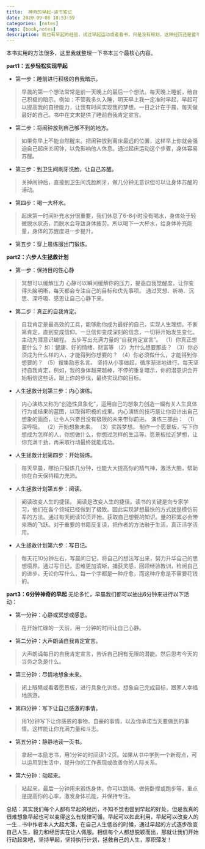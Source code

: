 ```yaml
---
title: 	神奇的早起-读书笔记
date: 2020-09-08 18:53:59
categories: [notes]
tags: [book,notes]
description: 我也有早起的经验，试过早起运动或者看书，只是没有规划，这种经历还是蛮不错，就是说不错具体有啥好，这本书恰巧就针对早起做了各种论证和大量的例子，早起的好处很有条理被梳理出来，真是让人敬佩，很不错的工具书，推荐~
---
```

本书实用的方法很多，这里我就整理一下书本三个最核心内容。

**part1：五步轻松实现早起**

* 第一步：睡前进行积极的自我暗示。
> 早晨的第一个想法常常是前一天晚上的最后一个想法。每天晚上睡前，给自己积极的暗示。例如：不管我多久入睡，明天早上我一定准时早起，早起可以提高我的自律能力，让我有时间实现我的梦想。一日之计在于晨，每天做最好的自己。书中在文末提供了睡前自我肯定宣言。

* 第二步：将闹钟放到自己够不到的地方。
> 如果你早上不能自然醒来。把闹钟放到离床最远的位置，这样早上你就会强迫自己起床关闹钟，以免影响他人休息。通过起床运动这个步骤，身体容易苏醒。

* 第三步：到卫生间刷牙洗脸，让自己苏醒。
> 关掉闹钟后，直接到卫生间洗脸刷牙，做几分钟无意识但可以让身体苏醒的活动。

* 第四步：喝一大杯水。
> 起床第一时间补充水分很重要，我们休息了6-8小时没有喝水，身体处于轻微脱水状态，而脱水会导致身体疲劳。所以喝下一大杯水，给身体补充能量，身体的苏醒度进一步提升。

* 第五步：穿上晨练服出门锻炼。



**part2：六步人生拯救计划**

* 第一步：保持目的性心静
> 冥想可以缓解压力
心静可以瞬间缓解你的压力，提高自我觉醒度，让你变得头脑明晰，每天都会专注自己的目标和优先事项。
通过冥想、祈祷、沉思、深呼吸、感恩让自己心静下来。

* 第二步：真正的自我肯定。
> 自我肯定是最高效的工具，能够助你成为最好的自己，实现人生理想。不断第肯定，直到变成信仰。一旦信仰变成深刻的信念，一切将开始发生变化。主动为潜意识编程。
五步写出充满力量的“自我肯定宣言”。
（1）你真正想要什么？
如：健康、好的情绪、财富等
（2）为什么想要那些？
（3）你必须成为什么样的人，才能得到你想要的？
（4）你必须做什么，才能得到你想要的？
（5）搜集励志名言。
坚持从小事做起，循序渐进地进行。每天坚持自我肯定，例如，我的身体越来越棒，不停的重复暗示，你的潜意识会开始相信这些话，跟上你的步伐，最终实现你的目标。

* 人生拯救计划第三步：内心演练。
> 内心演练又称为“创造性具象化”，运用自己的想象力创造一幅有关人生具体行为或结果的蓝图，以取得积极的成果。内心演练的技巧是让你设计出自己想象的画面，让令人兴奋且没有极限的未来带你前进。
演练三部曲：
（1）深呼吸。
（2）开始想象未来。
（3）实践梦想。
制作一个愿景板，写下你想成为怎样的人，你想做什么，你想过怎样的生活等。愿景板拉近梦想，让你充满干劲，再采取行动最终就能成功。

* 人生拯救计划第四步：开始锻炼。
> 每天早晨，哪怕只锻炼几分钟，也能大大提高你的精气神，激活大脑，帮助你在白天保持精力充沛。

* 人生拯救计划第五步：阅读。
> 阅读改变人生的捷径。
阅读是改变人生的捷径。读书的关键是向专家学习，他们在各个领域已经做到了极致。因此实现梦想最快的方式就是模仿前辈的方法。通过每天阅读10页开始，获取自己想要的知识。量的积累必会带来质的飞跃。对于重要的书籍反复读，把作者的方法融于生活，真正活学活用。

* 人生拯救计划第六步：写日记。
> 每天花10分钟左右，写晨间日记，将自己的想法写出来，努力升华自己的思想境界。通过写日记，思维更加清晰，捕获灵感，回顾经验教训，检阅自己的进步。无论你写什么，每一个字都是一种疗愈，而这种疗愈是不需要花钱的。



**part3：6分钟神奇的早起**
无论多忙，早晨我们都可以抽出6分钟来进行以下活动：

*  第一分钟：心静或冥想或感恩。
> 在开始忙碌的一天前，用一分钟的时间让自己心静。

* 第二分钟：大声朗诵自我肯定宣言。
> 大声朗诵每日的自我肯定宣言，告诉自己拥有无限的潜能。然后思考今天的当务之急是什么。

* 第三分钟：尽情地想象未来。
> 闭上眼睛或看着愿景板，进行具象化训练。想象自己完成目标，跟家人幸福地旅游。

* 第四分钟：写下让自己感激的事情。
> 用1分钟写下让你感恩的事物、自豪的事情，以及你承诺当天要做到的事情。这样能让你充满力量和斗志。

* 第五分钟：静静地读一页书。
> 拿起一本励志书，用1分钟的时间读1-2页。如果从书中学到一个新观点，可以运用到生活中，提升你的工作表现或改善你的人际关系。

* 第六分钟：动起来。
> 站起来，最后一分钟用来锻炼身体。你可以跳绳、做俯卧撑或跑步等，重点是提高你的心率，激发身体机能，并保持专注。



总结：其实我们每个人都有早起的经历，不知不觉也尝到早起的好处，但是我真的很难想象早起也可以变得这么有规律可循，早起可以如此利用，早起可以改变人的一生...书中作者本人大起大落，在自己人生低谷的时候，通过早起的方式逐步改变自己人生，毅力和经历实在让人佩服。相信每个人都想脱颖而出，那就让我们开始行动起来吧，坚持早起，坚持执行计划，拯救自己的人生，厚积薄发！